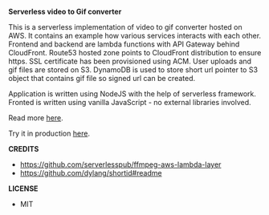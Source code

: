 **Serverless video to Gif converter**

This is a serverless implementation of video to gif converter hosted on AWS. It contains an example how various services interacts with each other. Frontend and backend are lambda functions with API Gateway behind CloudFront. Route53 hosted zone points to CloudFront distribution to ensure https. SSL certificate has been provisioned using ACM. User uploads and gif files are stored on S3. DynamoDB is used to store short url pointer to S3 object that contains gif file so signed url can be created. 

Application is written using NodeJS with the help of serverless framework. Fronted is written using vanilla JavaScript - no external libraries involved. 

Read more [here](https://almirzulic.com/posts/serverless-gif-converter-and-url-shortener/).

Try it in production [here](https://gif.ba).

**CREDITS** 
- https://github.com/serverlesspub/ffmpeg-aws-lambda-layer
- https://github.com/dylang/shortid#readme

**LICENSE** 
- MIT
